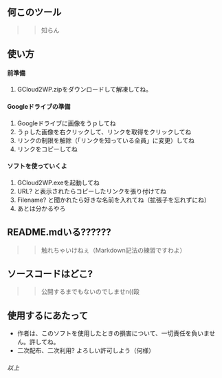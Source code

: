 ## 何このツール
>>知らん

## 使い方

#### 前準備
1. GCloud2WP.zipをダウンロードして解凍してね。

#### Googleドライブの準備
1. Googleドライブに画像をうｐしてね
2. うｐした画像を右クリックして、リンクを取得をクリックしてね
3. リンクの制限を解除（「リンクを知っている全員」に変更）してね
4. リンクをコピーしてね

#### ソフトを使っていくよ
1. GCloud2WP.exeを起動してね
2. URL? と表示されたらコピーしたリンクを張り付けてね
3. Filename? と聞かれたら好きな名前を入れてね（拡張子を忘れずにね）
4. あとは分かるやろ

## README.mdいる??????
>>触れちゃいけねぇ（Markdown記法の練習ですわよ）

## ソースコードはどこ?
>>公開するまでもないのでしませn((殴

## 使用するにあたって
- 作者は、このソフトを使用したときの損害について、一切責任を負いません。許してね。
- 二次配布、二次利用? よろしい許可しよう（何様）

 ###### 以上
